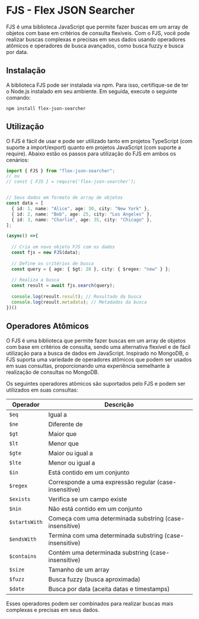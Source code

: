 # FJS - Flex JSON Searcher

FJS é uma biblioteca JavaScript que permite fazer buscas em um array de objetos com base em critérios de consulta flexíveis. Com o FJS, você pode realizar buscas complexas e precisas em seus dados usando operadores atômicos e operadores de busca avançados, como busca fuzzy e busca por data.

## Instalação

A biblioteca FJS pode ser instalada via npm. Para isso, certifique-se de ter o Node.js instalado em seu ambiente. Em seguida, execute o seguinte comando:

`
npm install flex-json-searcher
`


## Utilização

O FJS é fácil de usar e pode ser utilizado tanto em projetos TypeScript (com suporte a import/export) quanto em projetos JavaScript (com suporte a require). Abaixo estão os passos para utilização do FJS em ambos os cenários:

```typescript
import { FJS } from "flex-json-searcher";
// ou
// const { FJS } = require('flex-json-searcher'); 


// Seus dados em formato de array de objetos
const data = [
  { id: 1, name: "Alice", age: 30, city: "New York" },
  { id: 2, name: "Bob", age: 25, city: "Los Angeles" },
  { id: 3, name: "Charlie", age: 35, city: "Chicago" },
];

(async() =>{
  
  // Cria um novo objeto FJS com os dados
  const fjs = new FJS(data);
  
  // Define os critérios de busca
  const query = { age: { $gt: 28 }, city: { $regex: "new" } };
  
  // Realiza a busca
  const result = await fjs.search(query);
  
  console.log(result.result); // Resultado da busca
  console.log(result.metadata); // Metadados da busca
})()
```

## Operadores Atômicos

O FJS é uma biblioteca que permite fazer buscas em um array de objetos com base em critérios de consulta, sendo uma alternativa flexível e de fácil utilização para a busca de dados em JavaScript. Inspirado no MongoDB, o FJS suporta uma variedade de operadores atômicos que podem ser usados em suas consultas, proporcionando uma experiência semelhante à realização de consultas no MongoDB.

Os seguintes operadores atômicos são suportados pelo FJS e podem ser utilizados em suas consultas:

| Operador   | Descrição                                        |
|------------|--------------------------------------------------|
| `$eq`      | Igual a                                         |
| `$ne`      | Diferente de                                    |
| `$gt`      | Maior que                                       |
| `$lt`      | Menor que                                       |
| `$gte`     | Maior ou igual a                                |
| `$lte`     | Menor ou igual a                                |
| `$in`      | Está contido em um conjunto                     |
| `$regex`   | Corresponde a uma expressão regular (case-insensitive) |
| `$exists`  | Verifica se um campo existe                     |
| `$nin`     | Não está contido em um conjunto                 |
| `$startsWith` | Começa com uma determinada substring (case-insensitive) |
| `$endsWith`   | Termina com uma determinada substring (case-insensitive) |
| `$contains`   | Contém uma determinada substring (case-insensitive)   |
| `$size`    | Tamanho de um array                             |
| `$fuzz`    | Busca fuzzy (busca aproximada)                  |
| `$date`    | Busca por data (aceita datas e timestamps)      |

Esses operadores podem ser combinados para realizar buscas mais complexas e precisas em seus dados.

